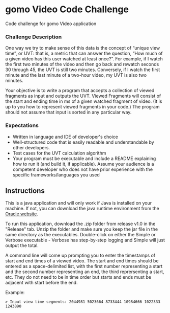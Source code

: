 # gomo Video Code Challenge
Code challenge for gomo Video application

### Challenge Description
One way we try to make sense of this data is the concept of “unique view time”, or UVT: that is, a metric that can answer the question, “How much of a given video has this user watched at least once?”. For example, if I watch the first two minutes of the video and then go back and rewatch seconds 30 through 45, the UVT is still two minutes. Conversely, if I watch the first minute and the last minute of a two-hour video, my UVT is also two minutes.

Your objective is to write a program that accepts a collection of viewed fragments as input and outputs the UVT. Viewed Fragments will consist of the start and ending time in ms of a given watched fragment of video. (It is up to you how to represent viewed fragments in your code.) The program should not assume that input is sorted in any particular way.

### Expectations
- Written in language and IDE of developer's choice
- Well-structured code that is easily readable and understandable by other developers.
- Test cases for the UVT calculation algorithm
- Your program must be executable and include a README explaining how to run it (and build it, if applicable). Assume your audience is a competent developer who does not have prior experience with the specific frameworks/languages you used

## Instructions
This is a java application and will only work if Java is installed on your machine. If not, you can download the java runtime environment from the [Oracle website](https://www.java.com/en/download/).

To run this application, download the .zip folder from release v1.0 in the "Release" tab. Unzip the folder and make sure you keep the jar file in the same directory as the executables. Double-click on either the Simple or Verbose executable - Verbose has step-by-step logging and Simple will just output the total.

A command line will come up prompting you to enter the timestamps of start and end times of a viewed video. The start and end times should be entered as a space-delimited list, with the first number representing a start and the second number representing an end, the third reprersenting a start, etc. They do not need to be in time order but starts and ends must be adjacent with start before the end.

Example:
```
> Input view time segments: 2044981 5023664 8733444 10984666 1022333 1243890
```

